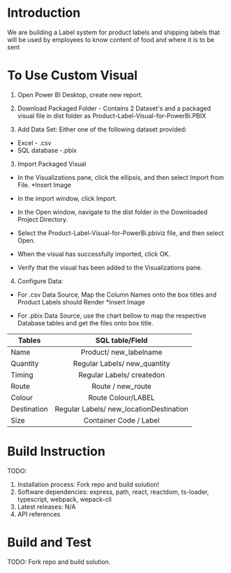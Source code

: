 # Introduction
We are building a Label system for product labels and shipping labels that will be used by employees to know content of food and where it is to be sent 

# To Use Custom Visual
1) Open Power BI Desktop, create new report.
2) Download Packaged Folder - Contains 2 Dataset's and a packaged visual file in dist folder as Product-Label-Visual-for-PowerBi.PBIX

2) Add Data Set: 
Either one of the following dataset provided:
* Excel - .csv
* SQL database -.pbix

3) Import Packaged Visual 

* In the Visualizations pane, click the ellipsis, and then select Import from File.
*Insert Image

* In the import window, click Import. 

* In the Open window, navigate to the dist folder in the Downloaded Project Directory.

* Select the Product-Label-Visual-for-PowerBi.pbiviz file, and then select Open.

* When the visual has successfully imported, click OK.

* Verify that the visual has been added to the Visualizations pane.

4) Configure Data: 
- For .csv Data Source, Map the Column Names onto the box titles and Product Labels should Render
*insert Image

- For .pbix Data Source, use the chart bellow to map the respective Database tables and get the files onto box title. 

| Tables        | SQL table/Field                                 |
| ------------- |:----------------------------------------------: |  
| Name          | Product/ new_labelname                          |
| Quantity      | Regular Labels/ new_quantity                    |  
| Timing        | Regular Labels/ createdon                       |   
| Route         | Route / new_route                               |
| Colour        | Route Colour/LABEL                              |  
| Destination   | Regular Labels/ new_locationDestination         |   
| Size          | Container Code / Label                          |

# Build Instruction
TODO:
1.	Installation process: Fork repo and build solution!
2.	Software dependencies: express, path, react, reactdom, ts-loader, typescript, webpack, wepack-cli
3.	Latest releases: N/A
4.	API references

# Build and Test
TODO: Fork repo and build solution.



